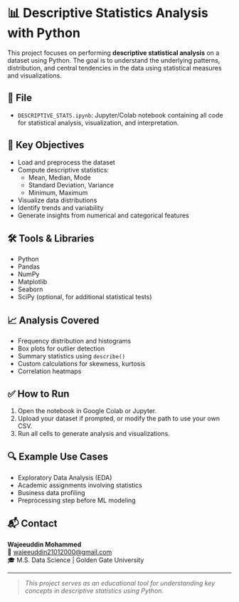 # 📊 Descriptive Statistics Analysis with Python

This project focuses on performing **descriptive statistical analysis** on a dataset using Python. The goal is to understand the underlying patterns, distribution, and central tendencies in the data using statistical measures and visualizations.

## 📁 File

- `DESCRIPTIVE_STATS.ipynb`: Jupyter/Colab notebook containing all code for statistical analysis, visualization, and interpretation.

## 📌 Key Objectives

- Load and preprocess the dataset
- Compute descriptive statistics:
  - Mean, Median, Mode
  - Standard Deviation, Variance
  - Minimum, Maximum
- Visualize data distributions
- Identify trends and variability
- Generate insights from numerical and categorical features

## 🛠️ Tools & Libraries

- Python
- Pandas
- NumPy
- Matplotlib
- Seaborn
- SciPy (optional, for additional statistical tests)

## 📈 Analysis Covered

- Frequency distribution and histograms
- Box plots for outlier detection
- Summary statistics using `describe()`
- Custom calculations for skewness, kurtosis
- Correlation heatmaps

## ✅ How to Run

1. Open the notebook in Google Colab or Jupyter.
2. Upload your dataset if prompted, or modify the path to use your own CSV.
3. Run all cells to generate analysis and visualizations.

## 🔍 Example Use Cases

- Exploratory Data Analysis (EDA)
- Academic assignments involving statistics
- Business data profiling
- Preprocessing step before ML modeling

## 📬 Contact

**Wajeeuddin Mohammed**  
📧 wajeeuddin21012000@gmail.com  
🎓 M.S. Data Science | Golden Gate University

---

> *This project serves as an educational tool for understanding key concepts in descriptive statistics using Python.*
